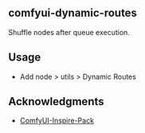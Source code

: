## comfyui-dynamic-routes

Shuffle nodes after queue execution.

## Usage

- Add node > utils > Dynamic Routes

## Acknowledgments

- [ComfyUI-Inspire-Pack](https://github.com/ltdrdata/ComfyUI-Inspire-Pack)